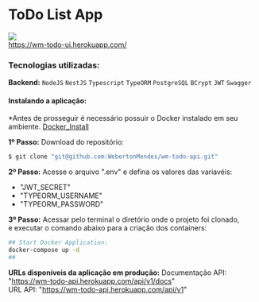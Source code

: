 # ToDo List App
![](https://live.staticflickr.com/65535/52497603832_321b9e9147_m.jpg)
<br/>
https://wm-todo-ui.herokuapp.com/
### Tecnologias utilizadas:
**Backend:** `NodeJS` `NestJS` `Typescript` `TypeORM` `PostgreSQL` `BCrypt` `JWT` `Swagger` <br/>

#### Instalando a aplicação:
*Antes de prosseguir é necessário possuir o Docker instalado em seu ambiente.
[Docker_Install](https://docs.docker.com/engine/install)

**1º Passo:** Download do repositório:
```sh
$ git clone "git@github.com:WebertonMendes/wm-todo-api.git"
```

**2º Passo:** Acesse o arquivo ".env" e defina os valores das variavéis: <br/>
- "JWT_SECRET"
- "TYPEORM_USERNAME"
- "TYPEORM_PASSWORD" <br/>

**3º Passo:** Acessar pelo terminal o diretório onde o projeto foi clonado, <br/>
e executar o comando abaixo para a criação dos containers:
```sh
## Start Docker Application:
docker-compose up -d
##
```

**URLs disponíveis da aplicação em produção:**
Documentação API: "https://wm-todo-api.herokuapp.com/api/v1/docs" <br/>
URL API: "https://wm-todo-api.herokuapp.com/api/v1" <br/>
